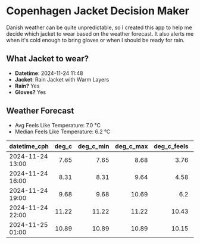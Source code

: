 
# Copenhagen Jacket Decision Maker

Danish weather can be quite unpredictable, so I created this app to help me decide which jacket to wear based on the weather forecast. 
It also alerts me when it's cold enough to bring gloves or when I should be ready for rain.

## What Jacket to wear?

- **Datetime**: 2024-11-24 11:48
- **Jacket**: Rain Jacket with Warm Layers
- **Rain?** Yes
- **Gloves?** Yes

## Weather Forecast
- Avg Feels Like Temperature: 7.0 °C
- Median Feels Like Temperature: 6.2 °C

| datetime_cph     |   deg_c |   deg_c_min |   deg_c_max |   deg_c_feels | weather   | wind   | rain   |
|:-----------------|--------:|------------:|------------:|--------------:|:----------|:-------|:-------|
| 2024-11-24 13:00 |    7.65 |        7.65 |        8.68 |          3.76 | Rain      | High   | Medium |
| 2024-11-24 16:00 |    8.31 |        8.31 |        9.64 |          4.58 | Clouds    | High   | None   |
| 2024-11-24 19:00 |    9.68 |        9.68 |       10.69 |          6.2  | Clouds    | High   | None   |
| 2024-11-24 22:00 |   11.22 |       11.22 |       11.22 |         10.43 | Clouds    | High   | None   |
| 2024-11-25 01:00 |   10.89 |       10.89 |       10.89 |         10.15 | Clouds    | High   | None   |
        